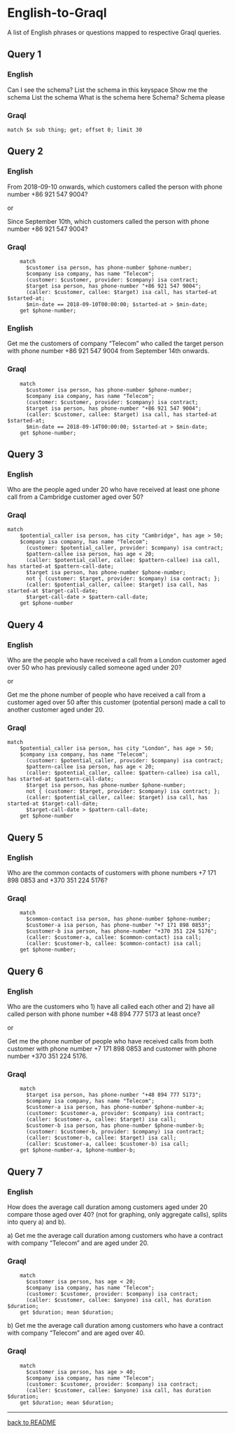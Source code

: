# English-to-Graql

A list of English phrases or questions mapped to respective Graql queries.

## Query 1

### English

Can I see the schema?
List the schema in this keyspace
Show me the schema
List the schema
What is the schema here
Schema?
Schema please

### Graql

	match $x sub thing; get; offset 0; limit 30

## Query 2

### English

From 2018-09-10 onwards, which customers called the person with phone number +86 921 547 9004?

or

Since September 10th, which customers called the person with phone number +86 921 547 9004?

### Graql

		match
		  $customer isa person, has phone-number $phone-number;
		  $company isa company, has name "Telecom";
		  (customer: $customer, provider: $company) isa contract;
		  $target isa person, has phone-number "+86 921 547 9004";
		  (caller: $customer, callee: $target) isa call, has started-at $started-at;
		  $min-date == 2018-09-10T00:00:00; $started-at > $min-date;
		get $phone-number;

### English

Get me the customers of company “Telecom” who called the target person with phone number +86 921 547 9004 from September 14th onwards.

### Graql

        match
          $customer isa person, has phone-number $phone-number;
          $company isa company, has name "Telecom";
          (customer: $customer, provider: $company) isa contract;
          $target isa person, has phone-number "+86 921 547 9004";
          (caller: $customer, callee: $target) isa call, has started-at $started-at;
          $min-date == 2018-09-14T00:00:00; $started-at > $min-date;
        get $phone-number;

## Query 3

### English

Who are the people aged under 20 who have received at least one phone call from a Cambridge customer aged over 50?

### Graql

    match
        $potential_caller isa person, has city "Cambridge", has age > 50;
        $company isa company, has name "Telecom";
          (customer: $potential_caller, provider: $company) isa contract;
          $pattern-callee isa person, has age < 20;
          (caller: $potential_caller, callee: $pattern-callee) isa call, has started-at $pattern-call-date;
          $target isa person, has phone-number $phone-number;
          not { (customer: $target, provider: $company) isa contract; };
          (caller: $potential_caller, callee: $target) isa call, has started-at $target-call-date;
          $target-call-date > $pattern-call-date;
        get $phone-number

## Query 4

### English

Who are the people who have received a call from a London customer aged over 50 who has previously called someone aged under 20?

or 

Get me the phone number of people who have received a call from a customer aged over 50 after this customer (potential person) made a call to another customer aged under 20.

### Graql

    match
        $potential_caller isa person, has city "London", has age > 50;
        $company isa company, has name "Telecom";
          (customer: $potential_caller, provider: $company) isa contract;
          $pattern-callee isa person, has age < 20;
          (caller: $potential_caller, callee: $pattern-callee) isa call, has started-at $pattern-call-date;
          $target isa person, has phone-number $phone-number;
          not { (customer: $target, provider: $company) isa contract; };
          (caller: $potential_caller, callee: $target) isa call, has started-at $target-call-date;
          $target-call-date > $pattern-call-date;
        get $phone-number

## Query 5

### English

Who are the common contacts of customers with phone numbers +7 171 898 0853 and +370 351 224 5176?

### Graql

        match 
          $common-contact isa person, has phone-number $phone-number;
          $customer-a isa person, has phone-number "+7 171 898 0853";
          $customer-b isa person, has phone-number "+370 351 224 5176";
          (caller: $customer-a, callee: $common-contact) isa call;
          (caller: $customer-b, callee: $common-contact) isa call;
        get $phone-number;

## Query 6

### English

Who are the customers who 1) have all called each other and 2) have all called person with phone number +48 894 777 5173 at least once?

or

Get me the phone number of people who have received calls from both customer with phone number +7 171 898 0853 and customer with phone number +370 351 224 5176.

### Graql

        match 
          $target isa person, has phone-number "+48 894 777 5173";
          $company isa company, has name "Telecom";
          $customer-a isa person, has phone-number $phone-number-a;
          (customer: $customer-a, provider: $company) isa contract;
          (caller: $customer-a, callee: $target) isa call;
          $customer-b isa person, has phone-number $phone-number-b;
          (customer: $customer-b, provider: $company) isa contract;
          (caller: $customer-b, callee: $target) isa call;
          (caller: $customer-a, callee: $customer-b) isa call;
        get $phone-number-a, $phone-number-b;

## Query 7

### English

How does the average call duration among customers aged under 20 compare those aged over 40? (not for graphing, only aggregate calls), splits into query a) and b).

a) Get me the average call duration among customers who have a contract with company “Telecom” and are aged under 20.

### Graql

        match
          $customer isa person, has age < 20;
          $company isa company, has name "Telecom";
          (customer: $customer, provider: $company) isa contract;
          (caller: $customer, callee: $anyone) isa call, has duration $duration;
        get $duration; mean $duration;

b) Get me the average call duration among customers who have a contract with company “Telecom” and are aged over 40.

### Graql

        match
          $customer isa person, has age > 40;
          $company isa company, has name "Telecom";
          (customer: $customer, provider: $company) isa contract;
          (caller: $customer, callee: $anyone) isa call, has duration $duration;
        get $duration; mean $duration;

---

[back to README](../README.md)
